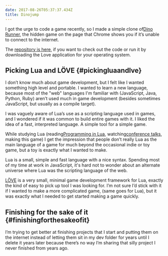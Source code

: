```yaml
---
date: 2017-08-26T05:37:37.434Z
title: Dinojump
---
```

I got the urge to code a game recently, so I made a simple clone of[Dino Runner](https://chromedino.com/), the hidden game on the page that Chrome shows you if it’s unable to connect to the internet.

The [repository is here](https://github.com/dj/dinojump), if you want to check out the code or run it by downloading the Love application for your operating system.

## Picking Lua and LÖVE {#pickingluaandlve}

I don’t know much about game development, but I felt like I wanted something high level and portable. I wanted to learn a new language, because most of the "web" languages I'm familiar with \(JavaScript, Java, Python, Ruby\) aren’t used much in game development \(besides sometimes JavaScript, but usually as a compile target\).

I was vaguely aware of Lua’s use as a scripting language used in games, and I wondered if it was common to build entire games with it. I liked the idea of a fast, interpreted language. A simple tool for a simple game.

While studying Lua \(reading[Programming in Lua](http://www.lua.org/pil/), watching[conference talks](https://www.youtube.com/watch?v=EQhlp6rCrY8), making this game\) I get the impression that people don’t really Lua as the main language of a game for much beyond the occasional indie or toy game, but a toy is exactly what I wanted to make.

Lua is a small, simple and fast language with a nice syntax. Spending most of my time at work in JavaScript, it's hard not to wonder about an alternate universe where Lua was the scripting language of the web.

[LÖVE](https://love2d.org/) is a very small, minimal game development framework for Lua, exactly the kind of easy to pick up tool I was looking for. I’m not sure I’d stick with it if I wanted to make a more complicated game, \(same goes for Lua\), but it was exactly what I needed to get started making a game quickly.

## Finishing for the sake of it {#finishingforthesakeofit}

I’m trying to get better at finishing projects that I start and putting them on the internet instead of letting them sit in my dev folder for years until I delete it years later because there’s no way I’m sharing that silly project I never finished from years ago.


